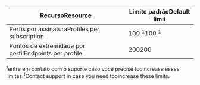 | <span data-ttu-id="fc111-101">Recurso</span><span class="sxs-lookup"><span data-stu-id="fc111-101">Resource</span></span> | <span data-ttu-id="fc111-102">Limite padrão</span><span class="sxs-lookup"><span data-stu-id="fc111-102">Default limit</span></span> |
| --- | --- |
| <span data-ttu-id="fc111-103">Perfis por assinatura</span><span class="sxs-lookup"><span data-stu-id="fc111-103">Profiles per subscription</span></span> |<span data-ttu-id="fc111-104">100 <sup>1</sup></span><span class="sxs-lookup"><span data-stu-id="fc111-104">100 <sup>1</sup></span></span> |
| <span data-ttu-id="fc111-105">Pontos de extremidade por perfil</span><span class="sxs-lookup"><span data-stu-id="fc111-105">Endpoints per profile</span></span> |<span data-ttu-id="fc111-106">200</span><span class="sxs-lookup"><span data-stu-id="fc111-106">200</span></span> |

<span data-ttu-id="fc111-107"><sup>1</sup>entre em contato com o suporte caso você precise tooincrease esses limites.</span><span class="sxs-lookup"><span data-stu-id="fc111-107"><sup>1</sup>Contact support in case you need tooincrease these limits.</span></span>

